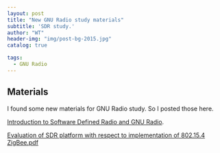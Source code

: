 ```yaml
---
layout: post
title: "New GNU Radio study materials"
subtitle: 'SDR study.'
author: "WT"
header-img: "img/post-bg-2015.jpg"
catalog: true

tags:
  - GNU Radio
---
```


## Materials

I found some new materials for GNU Radio study. So I posted those here.

[Introduction to Software Defined Radio and GNU Radio](https://github.com/zhouwt612/Books/blob/master/GNU%20radio/Introduction%20to%20Software%20Defined%20Radio%20and.pdf).

[Evaluation of SDR platform with respect to implementation of 802.15.4 ZigBee.pdf](https://github.com/zhouwt612/Books/blob/master/GNU%20radio/Evaluation%20of%20SDR%20platform%20with%20respect%20to%20implementation%20of%20802.15.4%20ZigBee.pdf)

